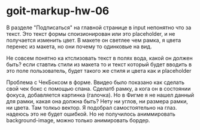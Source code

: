 # goit-markup-hw-06

В разделе "Подписаться" на главной странице в input непонятно что за текст. Это текст формы
споизионирован или это placeholder, и не получается изменить цвет. В макете он светлее чем рамка, я
цвета перенес из макета, но они почему то одинковые на вид.

Не совсем понятно ка ктслизовать текст в полях вода, какой он должен быть? если ставтиь стили из
макета то и текст который будет вводить в это поле пользователь, будет такого же стиля и цвета как и
placeholder

Проблема с ЧекБоксом в форме. Ввидео было показано как сделать свой чек бокс с помощью спана.
Сделатб рамку, а кога он в состоянии фокуса, добавляется картинка (галочка). Но в Фигме я не нашел
данный для рамки, какая она должна быть? Нету ни углов, ни размера рамки, ни цвета. Там толкьо
вектор. Я подобрал самостоятельно на глаз. надеюсь это не будет ошибкой. Но не получилось
аниммировать background-image, можно только анимировать бордер.
